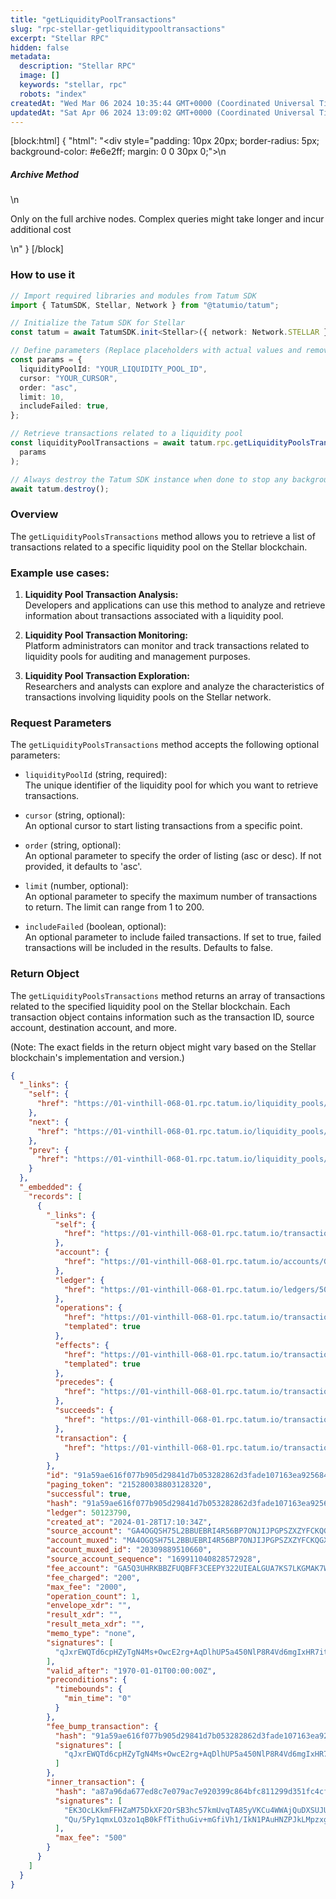 ```yaml
---
title: "getLiquidityPoolTransactions"
slug: "rpc-stellar-getliquiditypooltransactions"
excerpt: "Stellar RPC"
hidden: false
metadata: 
  description: "Stellar RPC"
  image: []
  keywords: "stellar, rpc"
  robots: "index"
createdAt: "Wed Mar 06 2024 10:35:44 GMT+0000 (Coordinated Universal Time)"
updatedAt: "Sat Apr 06 2024 13:09:02 GMT+0000 (Coordinated Universal Time)"
---
```

[block:html]
{
  "html": "<div style=\"padding: 10px 20px; border-radius: 5px; background-color: #e6e2ff; margin: 0 0 30px 0;\">\n  <h5>Archive Method</h5>\n  <p>Only on the full archive nodes. Complex queries might take longer and incur additional cost</p>\n</div>"
}
[/block]


### How to use it

```typescript
// Import required libraries and modules from Tatum SDK
import { TatumSDK, Stellar, Network } from "@tatumio/tatum";

// Initialize the Tatum SDK for Stellar
const tatum = await TatumSDK.init<Stellar>({ network: Network.STELLAR });

// Define parameters (Replace placeholders with actual values and remove redundant)
const params = {
  liquidityPoolId: "YOUR_LIQUIDITY_POOL_ID",
  cursor: "YOUR_CURSOR",
  order: "asc",
  limit: 10,
  includeFailed: true,
};

// Retrieve transactions related to a liquidity pool
const liquidityPoolTransactions = await tatum.rpc.getLiquidityPoolsTransactions(
  params
);

// Always destroy the Tatum SDK instance when done to stop any background processes
await tatum.destroy();
```

### Overview

The `getLiquidityPoolsTransactions` method allows you to retrieve a list of transactions related to a specific liquidity pool on the Stellar blockchain.

### Example use cases:

1. **Liquidity Pool Transaction Analysis:**  
   Developers and applications can use this method to analyze and retrieve information about transactions associated with a liquidity pool.

2. **Liquidity Pool Transaction Monitoring:**  
   Platform administrators can monitor and track transactions related to liquidity pools for auditing and management purposes.

3. **Liquidity Pool Transaction Exploration:**  
   Researchers and analysts can explore and analyze the characteristics of transactions involving liquidity pools on the Stellar network.

### Request Parameters

The `getLiquidityPoolsTransactions` method accepts the following optional parameters:

- `liquidityPoolId` (string, required):  
  The unique identifier of the liquidity pool for which you want to retrieve transactions.

- `cursor` (string, optional):  
  An optional cursor to start listing transactions from a specific point.

- `order` (string, optional):  
  An optional parameter to specify the order of listing (asc or desc). If not provided, it defaults to 'asc'.

- `limit` (number, optional):  
  An optional parameter to specify the maximum number of transactions to return. The limit can range from 1 to 200.

- `includeFailed` (boolean, optional):  
  An optional parameter to include failed transactions. If set to true, failed transactions will be included in the results. Defaults to false.

### Return Object

The `getLiquidityPoolsTransactions` method returns an array of transactions related to the specified liquidity pool on the Stellar blockchain. Each transaction object contains information such as the transaction ID, source account, destination account, and more.

(Note: The exact fields in the return object might vary based on the Stellar blockchain's implementation and version.)

```json
{
  "_links": {
    "self": {
      "href": "https://01-vinthill-068-01.rpc.tatum.io/liquidity_pools/0000a8198b5e25994c1ca5b0556faeb27325ac746296944144e0a7406d501e8a/transactions?cursor=&limit=10&order=asc"
    },
    "next": {
      "href": "https://01-vinthill-068-01.rpc.tatum.io/liquidity_pools/0000a8198b5e25994c1ca5b0556faeb27325ac746296944144e0a7406d501e8a/transactions?cursor=215379467295031296&limit=10&order=asc"
    },
    "prev": {
      "href": "https://01-vinthill-068-01.rpc.tatum.io/liquidity_pools/0000a8198b5e25994c1ca5b0556faeb27325ac746296944144e0a7406d501e8a/transactions?cursor=215280038803128320&limit=10&order=desc"
    }
  },
  "_embedded": {
    "records": [
      {
        "_links": {
          "self": {
            "href": "https://01-vinthill-068-01.rpc.tatum.io/transactions/91a59ae616f077b905d29841d7b053282862d3fade107163ea9256847588ef56"
          },
          "account": {
            "href": "https://01-vinthill-068-01.rpc.tatum.io/accounts/GA4OGQSH75L2BBUEBRI4R56BP7ONJIJPGPSZXZYFCKQGXICPOXWFAU4H"
          },
          "ledger": {
            "href": "https://01-vinthill-068-01.rpc.tatum.io/ledgers/50123790"
          },
          "operations": {
            "href": "https://01-vinthill-068-01.rpc.tatum.io/transactions/91a59ae616f077b905d29841d7b053282862d3fade107163ea9256847588ef56/operations{?cursor,limit,order}",
            "templated": true
          },
          "effects": {
            "href": "https://01-vinthill-068-01.rpc.tatum.io/transactions/91a59ae616f077b905d29841d7b053282862d3fade107163ea9256847588ef56/effects{?cursor,limit,order}",
            "templated": true
          },
          "precedes": {
            "href": "https://01-vinthill-068-01.rpc.tatum.io/transactions?order=asc&cursor=215280038803128320"
          },
          "succeeds": {
            "href": "https://01-vinthill-068-01.rpc.tatum.io/transactions?order=desc&cursor=215280038803128320"
          },
          "transaction": {
            "href": "https://01-vinthill-068-01.rpc.tatum.io/transactions/91a59ae616f077b905d29841d7b053282862d3fade107163ea9256847588ef56"
          }
        },
        "id": "91a59ae616f077b905d29841d7b053282862d3fade107163ea9256847588ef56",
        "paging_token": "215280038803128320",
        "successful": true,
        "hash": "91a59ae616f077b905d29841d7b053282862d3fade107163ea9256847588ef56",
        "ledger": 50123790,
        "created_at": "2024-01-28T17:10:34Z",
        "source_account": "GA4OGQSH75L2BBUEBRI4R56BP7ONJIJPGPSZXZYFCKQGXICPOXWFAU4H",
        "account_muxed": "MA4OGQSH75L2BBUEBRI4R56BP7ONJIJPGPSZXZYFCKQGXICPOXWFAAAACJ4MHP7NAT4JQ",
        "account_muxed_id": "20309889510660",
        "source_account_sequence": "169911040828572928",
        "fee_account": "GA5Q3UHRKBBZFUQBFF3CEEPY322UIEALGUA7KS7LKGMAK7WJ4NF3W742",
        "fee_charged": "200",
        "max_fee": "2000",
        "operation_count": 1,
        "envelope_xdr": "",
        "result_xdr": "",
        "result_meta_xdr": "",
        "memo_type": "none",
        "signatures": [
          "qJxrEWQTd6cpHZyTgN4Ms+OwcE2rg+AqDlhUP5a450NlP8R4Vd6mgIxHR7ituxy9GS2W7Rl1XmqpgNCVup0kCw=="
        ],
        "valid_after": "1970-01-01T00:00:00Z",
        "preconditions": {
          "timebounds": {
            "min_time": "0"
          }
        },
        "fee_bump_transaction": {
          "hash": "91a59ae616f077b905d29841d7b053282862d3fade107163ea9256847588ef56",
          "signatures": [
            "qJxrEWQTd6cpHZyTgN4Ms+OwcE2rg+AqDlhUP5a450NlP8R4Vd6mgIxHR7ituxy9GS2W7Rl1XmqpgNCVup0kCw=="
          ]
        },
        "inner_transaction": {
          "hash": "a87a96da677ed8c7e079ac7e920399c864bfc811299d351fc4cf7b5588b1ddbd",
          "signatures": [
            "EK3OcLKkmFFHZaM75DkXF2OrSB3hc57kmUvqTA85yVKCu4WWAjQuDXSUJUczBiwKj3XMOTBUrDAJt+tYiB/YAA==",
            "Qu/5Py1qmxLO3zo1qB0kFfTithuGiv+mGfiVh1/IkN1PAuHNZPJkLMpzxgYiAYHj9vJnsgqG7IIfU5+23E1kCA=="
          ],
          "max_fee": "500"
        }
      }
    ]
  }
}
```
